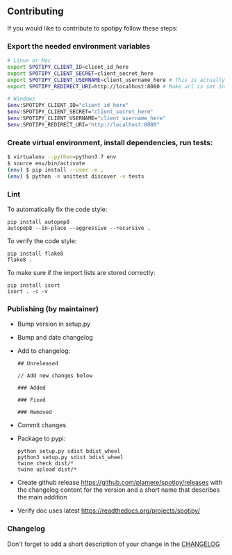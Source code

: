 ## Contributing

If you would like to contribute to spotipy follow these steps:

### Export the needed environment variables

```bash
# Linux or Mac
export SPOTIPY_CLIENT_ID=client_id_here
export SPOTIPY_CLIENT_SECRET=client_secret_here
export SPOTIPY_CLIENT_USERNAME=client_username_here # This is actually an id not spotify display name
export SPOTIPY_REDIRECT_URI=http://localhost:8080 # Make url is set in app you created to get your ID and SECRET

# Windows
$env:SPOTIPY_CLIENT_ID="client_id_here"
$env:SPOTIPY_CLIENT_SECRET="client_secret_here"
$env:SPOTIPY_CLIENT_USERNAME="client_username_here" 
$env:SPOTIPY_REDIRECT_URI="http://localhost:8080" 
```

### Create virtual environment, install dependencies, run tests:

```bash
$ virtualenv --python=python3.7 env
$ source env/bin/activate
(env) $ pip install --user -e .
(env) $ python -m unittest discover -v tests
```

### Lint

To automatically fix the code style:

    pip install autopep8
    autopep8 --in-place --aggressive --recursive .

To verify the code style:

    pip install flake8
    flake8 .

To make sure if the import lists are stored correctly:

    pip install isort
    isort . -c -v

### Publishing (by maintainer)

 - Bump version in setup.py
 - Bump and date changelog
 - Add to changelog:

       ## Unreleased

       // Add new changes below

       ### Added

       ### Fixed

       ### Removed

 - Commit changes
 - Package to pypi:

       python setup.py sdist bdist_wheel
       python3 setup.py sdist bdist_wheel
       twine check dist/*
       twine upload dist/*

 - Create github release https://github.com/plamere/spotipy/releases with the changelog content
   for the version and a short name that describes the main addition
 - Verify doc uses latest https://readthedocs.org/projects/spotipy/

### Changelog

Don't forget to add a short description of your change in the [CHANGELOG](CHANGELOG.md)

